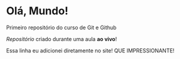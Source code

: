 # Olá, Mundo!
 Primeiro repositório do curso de Git e Github

 *Repositório* criado durante uma aula **ao vivo**! 
 
 Essa linha eu adicionei diretamente no site! QUE IMPRESSIONANTE!
